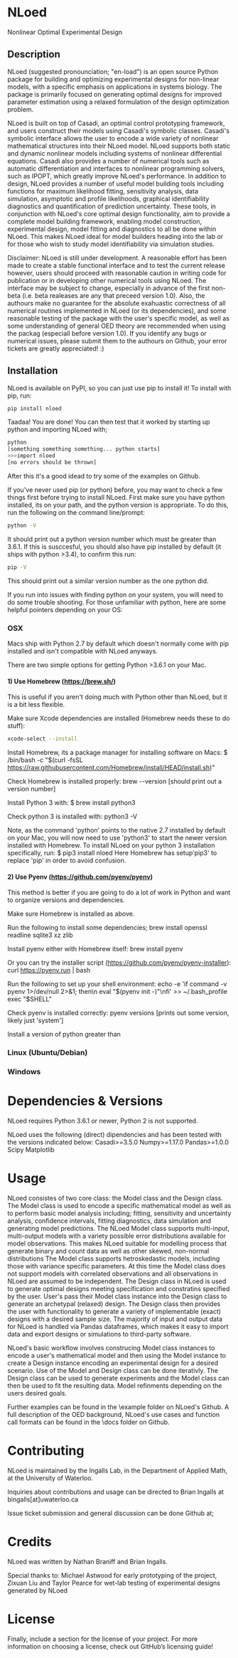 # NLoed
Nonlinear Optimal Experimental Design
 
## Description
NLoed (suggested pronounciation; "en-load") is an open source Python package for building and 
optimizing experimental designs for non-linear models, with a specific emphasis on applications in systems 
biology. The package is primarily focused on generating optimal designs for improved parameter estimation
using a relaxed formulation of the design optimization problem.

NLoed is built on top of Casadi, an optimal control prototyping framework, and users construct their models using Casadi's symbolic classes. Casadi's symbolic interface allows the user to encode a wide variety of nonlinear mathematical structures into their NLoed model. NLoed supports both static and dynamic nonlinear models including systems of nonlinear differential equations. Casadi also provides a number of numerical
tools such as automatic differentiation and interfaces to nonlinear programming solvers, such as IPOPT,
which greatly improve NLoed's performance. In addition to design, NLoed provides a number of useful model building tools including functions for maximum likelihood fitting, sensitivity analysis, data simulation, asymptotic and profile likelihoods, graphical identifiability diagnostics and quantification of prediction uncertainty. These tools, in conjunction with NLoed's core optimal design functionality, aim to provide a complete model building framework, enabling model construction, experimental design, model fitting and diagnostics to all be done within NLoed. This makes NLoed ideal for model builders heading into the
lab or for those who wish to study model identifiability via simulation studies.

Disclaimer: NLoed is still under development. A reasonable effort has been made to create a stable
functional interface and to test the current release however, users should  proceed with reasonable 
caution in writing code for publication or in developing other numerical tools using NLoed. The interface may be subject to change, especially in advance of the first non-beta (i.e. beta realeases are any that preceed version 1.0). Also, the authours make no guarantee for the absolute exahuastic correctness of all numerical routines implemented in NLoed (or its dependencies), and some reasonable testing of the package with the user's specific model, as well as some understanding of general OED theory are recommended when using the packag (especiall before version 1.0). If you identify any bugs or numerical issues, please submit them
to the authours on Github, your error tickets are greatly appreciated! :) 


## Installation
NLoed is available on PyPI, so you can just use pip to install it!
To install with pip, run:
```sh
pip install nloed
```

Taadaa! You are done! You can then test that it worked by starting up python and importing NLoed with;
```sh
python
[something something something... python starts]
>>>import nloed
[no errors should be thrown]
```
After this it's a good idead to try some of the examples on Github.

If you've never used pip (or python) before, you may want to check a few things first before trying to install NLoed.
First make sure you have python installed, its on your path, and the python version is appropriate.
To do this, run the following on the command line/prompt:
```sh
python -V
```
It should print out a python version number which must be greater than 3.6.1. If this is susccesful,
you should also have pip installed by default (it ships with python >3.4), to confirm this run:
```sh
pip -V
```
This should print out a similar version number as the one python did.

If you run into issues with finding python on your system, you will need to do some
trouble shooting. For those unfamiliar with python, here are some helpful pointers depending on 
your OS:

### OSX
Macs ship with Python 2.7 by default which doesn't normally come with pip installed and isn't
compatible with NLoed anyways. 

There are two simple options for getting Python >3.6.1 on your Mac.

#### 1) Use Homebrew (https://brew.sh/)
This is useful if you aren't doing much with Python other than NLoed, but it is a bit less flexible.

Make sure Xcode dependencies are installed (Homebrew needs these to do stuff):
```sh
xcode-select --install
```

Install Homebrew, its a package manager for installing software on Macs:
$ /bin/bash -c "$(curl -fsSL https://raw.githubusercontent.com/Homebrew/install/HEAD/install.sh)"

Check Homebrew is installed properly:
brew --version
[should print out a version number]

Install Python 3 with:
$ brew install python3

Check python 3 is installed with:
python3 -V

Note, as the command 'python' points to the native 2.7 installed by default on your Mac, you will
now need to use 'python3' to start the newer version installed with Homebrew. To install NLoed on
your python 3 installation specifically, run:
$ pip3 install nloed
Here Homebrew has setup'pip3' to replace 'pip' in order to avoid confusion.

#### 2) Use Pyenv (https://github.com/pyenv/pyenv)
This method is better if you are going to do a lot of work in Python and want to organize versions and
dependencies.

Make sure Homebrew is installed as above.

Run the following to install some dependencies;
brew install openssl readline sqlite3 xz zlib

Install pyenv either with Homebrew itself:
brew install pyenv

Or you can try the installer script (https://github.com/pyenv/pyenv-installer):
curl https://pyenv.run | bash

Run the following to set up your shell environment:
echo -e 'if command -v pyenv 1>/dev/null 2>&1; then\n  eval "$(pyenv init -)"\nfi' >> ~/.bash_profile
exec "$SHELL"

Check pyenv is installed correctly:
pyenv versions
[prints out some version, likely just 'system']

Install a version of python greater than 

### Linux (Ubuntu/Debian)

### Windows

# Dependencies & Versions
NLoed requires Python 3.6.1 or newer, Python 2 is not supported.

NLoed uses the following (direct) dipendencies and has been tested with the versions indicated below:
Casadi>=3.5.0
Numpy>=1.17.0
Pandas>=1.0.0
Scipy
Matplotlib

# Usage
NLoed consistes of two core class: the Model class and the Design class. The Model class is used to 
encode a specific mathematical model as well as to perform basic model analysis including;
fitting, sensitivity and uncertainty analysis, confidence intervals, fitting diagnostics, data simulation
and generating model predictions. The NLoed Model class supports multi-input, multi-output models
with a variety possible error distributions available for model observations. This makes NLoed suitable
for modelling process that generate binary and count data as well as other skewed, non-normal distributions
The Model class supports hetroskedastic models, including those with variance specific parameters. 
At this time the Model class does not support models with correlated observations and all observations
in NLoed are assumed to be independent. The Design class in NLoed is used to generate optimal designs
meeting specification and constratins specified by the user. User's pass their Model class instance
into the Design class to generate an archetypal (relaxed) design. The Design class then provides the
user with functionality to generate a variety of implementable (exact) designs with a desired sample
size. The majority of input and output data for NLoed is handled via Pandas dataframes, which makes
it easy to import data and export designs or simulations to third-party software. 

NLoed's basic workflow involves construcing Model class instances to encode a user's mathematical model
and then using the Model instance to create a Design instance encoding an experimental design for a 
desired scenario. Use of the Model and Design class can be done iterativly. The Design class can be 
used to generate experiments and the Model class can then be used to fit the resulting data. Model refinments  depending on the 
users desired goals.

Further examples can be found in the \example folder on NLoed's Github. A full description of the OED background, NLoed's use cases and function call formats can be found in the \docs folder on Github.

# Contributing
NLoed is maintained by the Ingalls Lab, in the Department of Applied Math, at the University of Waterloo.

Inquiries about contributions and usage can be directed to Brian Ingalls at bingalls[at]uwaterloo.ca 

Issue ticket submission and general discussion can be done Github at;

# Credits
NLoed was written by Nathan Braniff and Brian Ingalls.

Special thanks to:
Michael Astwood for early prototyping of the project,
Zixuan Liu and Taylor Pearce for wet-lab testing of experimental designs generated by NLoed

# License
Finally, include a section for the license of your project. For more information on choosing a license, check out GitHub’s licensing guide!
